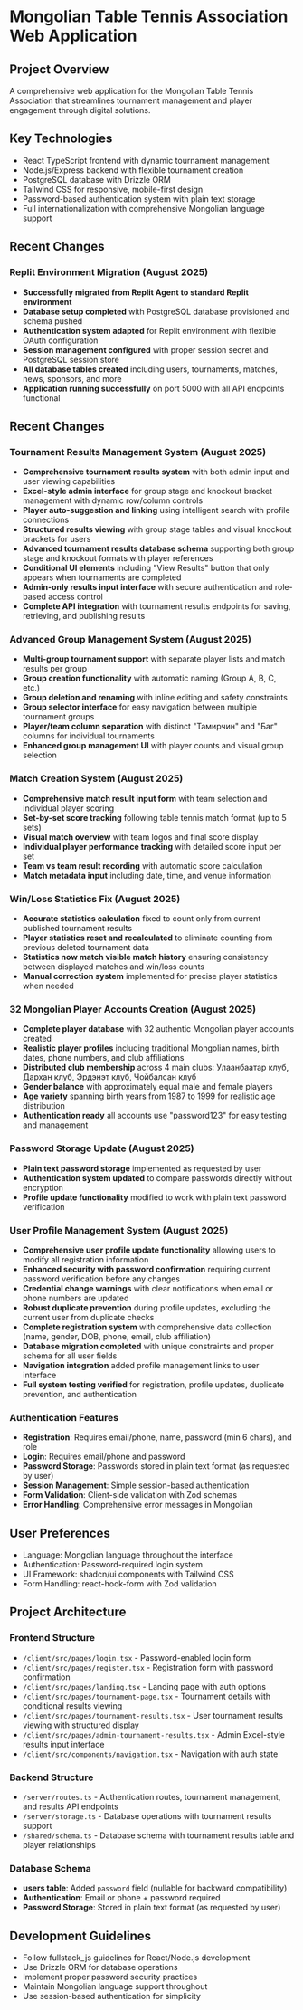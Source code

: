# Mongolian Table Tennis Association Web Application

## Project Overview
A comprehensive web application for the Mongolian Table Tennis Association that streamlines tournament management and player engagement through digital solutions.

## Key Technologies
- React TypeScript frontend with dynamic tournament management
- Node.js/Express backend with flexible tournament creation
- PostgreSQL database with Drizzle ORM
- Tailwind CSS for responsive, mobile-first design
- Password-based authentication system with plain text storage
- Full internationalization with comprehensive Mongolian language support

## Recent Changes

### Replit Environment Migration (August 2025)
- **Successfully migrated from Replit Agent to standard Replit environment**
- **Database setup completed** with PostgreSQL database provisioned and schema pushed
- **Authentication system adapted** for Replit environment with flexible OAuth configuration
- **Session management configured** with proper session secret and PostgreSQL session store
- **All database tables created** including users, tournaments, matches, news, sponsors, and more
- **Application running successfully** on port 5000 with all API endpoints functional

## Recent Changes

### Tournament Results Management System (August 2025)
- **Comprehensive tournament results system** with both admin input and user viewing capabilities
- **Excel-style admin interface** for group stage and knockout bracket management with dynamic row/column controls
- **Player auto-suggestion and linking** using intelligent search with profile connections
- **Structured results viewing** with group stage tables and visual knockout brackets for users
- **Advanced tournament results database schema** supporting both group stage and knockout formats with player references
- **Conditional UI elements** including "View Results" button that only appears when tournaments are completed
- **Admin-only results input interface** with secure authentication and role-based access control
- **Complete API integration** with tournament results endpoints for saving, retrieving, and publishing results

### Advanced Group Management System (August 2025)
- **Multi-group tournament support** with separate player lists and match results per group
- **Group creation functionality** with automatic naming (Group A, B, C, etc.)
- **Group deletion and renaming** with inline editing and safety constraints
- **Group selector interface** for easy navigation between multiple tournament groups
- **Player/team column separation** with distinct "Тамирчин" and "Баг" columns for individual tournaments
- **Enhanced group management UI** with player counts and visual group selection

### Match Creation System (August 2025)
- **Comprehensive match result input form** with team selection and individual player scoring
- **Set-by-set score tracking** following table tennis match format (up to 5 sets)
- **Visual match overview** with team logos and final score display
- **Individual player performance tracking** with detailed score input per set
- **Team vs team result recording** with automatic score calculation
- **Match metadata input** including date, time, and venue information

### Win/Loss Statistics Fix (August 2025)
- **Accurate statistics calculation** fixed to count only from current published tournament results
- **Player statistics reset and recalculated** to eliminate counting from previous deleted tournament data
- **Statistics now match visible match history** ensuring consistency between displayed matches and win/loss counts
- **Manual correction system** implemented for precise player statistics when needed

### 32 Mongolian Player Accounts Creation (August 2025)
- **Complete player database** with 32 authentic Mongolian player accounts created
- **Realistic player profiles** including traditional Mongolian names, birth dates, phone numbers, and club affiliations
- **Distributed club membership** across 4 main clubs: Улаанбаатар клуб, Дархан клуб, Эрдэнэт клуб, Чойбалсан клуб
- **Gender balance** with approximately equal male and female players
- **Age variety** spanning birth years from 1987 to 1999 for realistic age distribution
- **Authentication ready** all accounts use "password123" for easy testing and management

### Password Storage Update (August 2025)
- **Plain text password storage** implemented as requested by user
- **Authentication system updated** to compare passwords directly without encryption
- **Profile update functionality** modified to work with plain text password verification

### User Profile Management System (August 2025)
- **Comprehensive user profile update functionality** allowing users to modify all registration information
- **Enhanced security with password confirmation** requiring current password verification before any changes
- **Credential change warnings** with clear notifications when email or phone numbers are updated
- **Robust duplicate prevention** during profile updates, excluding the current user from duplicate checks
- **Complete registration system** with comprehensive data collection (name, gender, DOB, phone, email, club affiliation)
- **Database migration completed** with unique constraints and proper schema for all user fields
- **Navigation integration** added profile management links to user interface
- **Full system testing verified** for registration, profile updates, duplicate prevention, and authentication

### Authentication Features
- **Registration**: Requires email/phone, name, password (min 6 chars), and role
- **Login**: Requires email/phone and password
- **Password Storage**: Passwords stored in plain text format (as requested by user)
- **Session Management**: Simple session-based authentication
- **Form Validation**: Client-side validation with Zod schemas
- **Error Handling**: Comprehensive error messages in Mongolian

## User Preferences
- Language: Mongolian language throughout the interface
- Authentication: Password-required login system
- UI Framework: shadcn/ui components with Tailwind CSS
- Form Handling: react-hook-form with Zod validation

## Project Architecture

### Frontend Structure
- `/client/src/pages/login.tsx` - Password-enabled login form
- `/client/src/pages/register.tsx` - Registration form with password confirmation
- `/client/src/pages/landing.tsx` - Landing page with auth options
- `/client/src/pages/tournament-page.tsx` - Tournament details with conditional results viewing
- `/client/src/pages/tournament-results.tsx` - User tournament results viewing with structured display
- `/client/src/pages/admin-tournament-results.tsx` - Admin Excel-style results input interface
- `/client/src/components/navigation.tsx` - Navigation with auth state

### Backend Structure
- `/server/routes.ts` - Authentication routes, tournament management, and results API endpoints
- `/server/storage.ts` - Database operations with tournament results support
- `/shared/schema.ts` - Database schema with tournament results table and player relationships

### Database Schema
- **users table**: Added `password` field (nullable for backward compatibility)
- **Authentication**: Email or phone + password required
- **Password Storage**: Stored in plain text format (as requested by user)

## Development Guidelines
- Follow fullstack_js guidelines for React/Node.js development
- Use Drizzle ORM for database operations
- Implement proper password security practices
- Maintain Mongolian language support throughout
- Use session-based authentication for simplicity